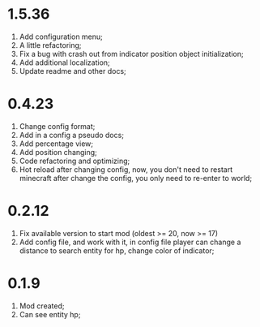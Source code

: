 # 1.5.36

1) Add configuration menu;
2) A little refactoring;
3) Fix a bug with crash out from indicator position object initialization;
4) Add additional localization;
5) Update readme and other docs;


# 0.4.23

1) Change config format;
2) Add in a config a pseudo docs;
3) Add percentage view;
4) Add position changing;
5) Code refactoring and optimizing;
6) Hot reload after changing config, now, you don't need to restart minecraft after change the config, you only need to re-enter to world;


# 0.2.12

1) Fix available version to start mod (oldest >= 20, now >= 17)
2) Add config file, and work with it, in config file player can change a distance to search entity for hp, change color of indicator;


# 0.1.9

1) Mod created;
2) Can see entity hp;


